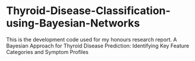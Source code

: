 # Thyroid-Disease-Classification-using-Bayesian-Networks
This is the development code used for my honours research report. A Bayesian Approach for Thyroid Disease Prediction: Identifying Key Feature Categories and Symptom Profiles
